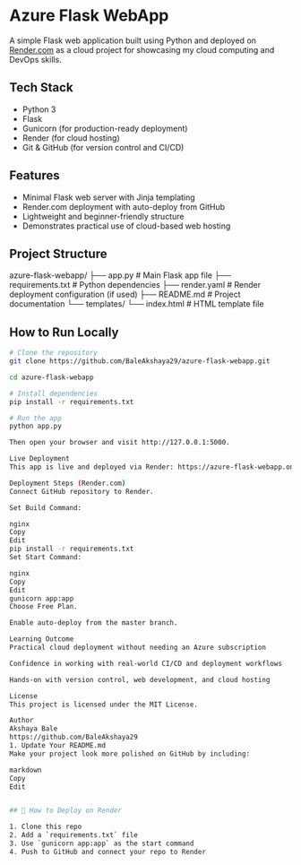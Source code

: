 #  Azure Flask WebApp

A simple Flask web application built using Python and deployed on [Render.com](https://render.com/) as a cloud project for showcasing my cloud computing and DevOps skills.

##  Tech Stack

- Python 3
- Flask
- Gunicorn (for production-ready deployment)
- Render (for cloud hosting)
- Git & GitHub (for version control and CI/CD)

##  Features

- Minimal Flask web server with Jinja templating
- Render.com deployment with auto-deploy from GitHub
- Lightweight and beginner-friendly structure
- Demonstrates practical use of cloud-based web hosting

##  Project Structure

azure-flask-webapp/
├── app.py # Main Flask app file
├── requirements.txt # Python dependencies
├── render.yaml # Render deployment configuration (if used)
├── README.md # Project documentation
└── templates/
└── index.html # HTML template file


##  How to Run Locally

```bash
# Clone the repository
git clone https://github.com/BaleAkshaya29/azure-flask-webapp.git

cd azure-flask-webapp

# Install dependencies
pip install -r requirements.txt

# Run the app
python app.py

Then open your browser and visit http://127.0.0.1:5000.

Live Deployment
This app is live and deployed via Render: https://azure-flask-webapp.onrender.com

Deployment Steps (Render.com)
Connect GitHub repository to Render.

Set Build Command:

nginx
Copy
Edit
pip install -r requirements.txt
Set Start Command:

nginx
Copy
Edit
gunicorn app:app
Choose Free Plan.

Enable auto-deploy from the master branch.

Learning Outcome
Practical cloud deployment without needing an Azure subscription

Confidence in working with real-world CI/CD and deployment workflows

Hands-on with version control, web development, and cloud hosting

License
This project is licensed under the MIT License.

Author
Akshaya Bale
https://github.com/BaleAkshaya29
1. Update Your README.md
Make your project look more polished on GitHub by including:

markdown
Copy
Edit


## 🚀 How to Deploy on Render

1. Clone this repo
2. Add a `requirements.txt` file
3. Use `gunicorn app:app` as the start command
4. Push to GitHub and connect your repo to Render
